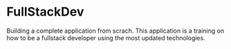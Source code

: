 # FullStackDev
Building a complete application from scrach.
This application is a training on how to be a fullstack developer 
using the most updated technologies.


